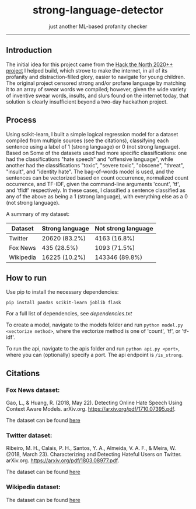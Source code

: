 <h1 align="center">strong-language-detector</h1>
<p align="center">just another ML-based profanity checker</p>

---
## Introduction
The initial idea for this project came from the [Hack the North 2020++ project](https://github.com/j985chen/Purity) I helped build, which strove to make the internet, in all of its profanity and distraction-filled glory, easier to navigate for young children. 
The original project censored strong and/or profane language by matching it to an array of swear words we compiled; however, given the wide variety of inventive swear words, insults, and slurs found on the internet today, that solution is clearly insufficient beyond a two-day hackathon project.

## Process
Using scikit-learn, I built a simple logical regression model for a dataset compiled from multiple sources (see the citations), classifying each sentence using a label of 1 (strong language) or 0 (not strong language). Based on 
Some of the datasets used had more specific classifications: one had the classifications "hate speech" and "offensive language", while another had the classifications "toxic", "severe toxic", "obscene", "threat", "insult", and "identity hate". The bag-of-words model is used, and the sentences can be vectorized based on count occurrence, normalized count occurrence, and TF-IDF, given the command-line arguments 'count', 'tf', and 'tfidf' respectively.
In these cases, I classified a sentence classified as any of the above as being a 1 (strong language), with everything else as a 0 (not strong language).

A summary of my dataset:

| Dataset   | Strong language | Not strong language | 
| --------- | --------------- | ------------------- | 
| Twitter   | 20620 (83.2%)   | 4163 (16.8%)        |
| Fox News  | 435 (28.5%)     | 1093 (71.5%)        |
| Wikipedia | 16225 (10.2%)   | 143346 (89.8%)      |

## How to run
Use pip to install the necessary dependencies:

`pip install pandas scikit-learn joblib flask`

For a full list of dependencies, see _dependencies.txt_

To create a model, navigate to the models folder and run `python model.py <vectorize method>`, where the vectorize method is one of 'count', 'tf', or 'tf-idf'.

To run the api, navigate to the apis folder and run `python api.py <port>`, where you can (optionally) specify a port. The api endpoint is `/is_strong`.

## Citations
### Fox News dataset:
Gao, L., &amp; Huang, R. (2018, May 22). Detecting Online Hate Speech Using Context Aware Models. arXiv.org. https://arxiv.org/pdf/1710.07395.pdf. 

The dataset can be found [here](https://github.com/sjtuprog/fox-news-comments)

### Twitter dataset: 
Ribeiro, M. H., Calais, P. H., Santos, Y. A., Almeida, V. A. F., &amp; Meira, W. (2018, March 23). Characterizing and Detecting Hateful Users on Twitter. arXiv.org. https://arxiv.org/pdf/1803.08977.pdf. 

The dataset can be found [here](https://github.com/manoelhortaribeiro/HatefulUsersTwitter)

### Wikipedia dataset:
The dataset can be found [here](https://www.kaggle.com/c/jigsaw-toxic-comment-classification-challenge/data)
